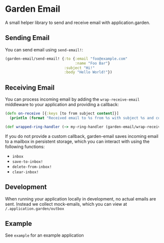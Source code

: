 # Garden Email

A small helper library to send and receive email with application.garden. 

## Sending Email

You can send email using `send-email!`:

``` clojure
(garden-email/send-email! {:to {:email "foo@example.com"
                                :name "Foo Bar"}
                           :subject "Hi!"
                           :body "Hello World!"})
```

## Receiving Email

You can process incoming email by adding the `wrap-receive-email` middleware to your application and providing a callback:

``` clojure
(defn on-receive [{:keys [to from subject content]}]
  (println (format "Received email to %s from %s with subject %s and content %s." to from subject content)))

(def wrapped-ring-handler (-> my-ring-handler (garden-email/wrap-receive-email on-receive)))
```

If you do not provide a custom callback, garden-email saves incoming email to a mailbox in persistent storage, which you can interact with using the following functions:

- `inbox`
- `save-to-inbox!`
- `delete-from-inbox!`
- `clear-inbox!`

## Development

When running your application locally in development, no actual emails are sent. Instead we collect mock-emails, which you can view at `/.application.garden/outbox`

## Example

See `example` for an example application

